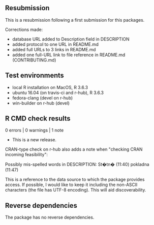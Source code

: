 ## Resubmission

This is a resubmission following a first submission for this packages.

Corrections made:

- database URL added to Description field in DESCRIPTION
- added protocol to one URL in README.md
- added full URLs to 3 links in README.md
- added one full-URL link to file reference in README.md (CONTRIBUTING.md)

## Test environments

* local R installation on MacOS, R 3.6.3
* ubuntu 16.04 (on travis-ci and r-hub), R 3.6.3
* fedora-clang (devel on r-hub)
* win-builder on r-hub (devel)

## R CMD check results

0 errors | 0 warnings | 1 note

* This is a new release.

CRAN-type check on r-hub also adds a note when "checking CRAN incoming feasibility":

Possibly mis-spelled words in DESCRIPTION:
     St�tn� (11:40)
     pokladna (11:47)
     
This is a reference to the data source to which the package provides access. If possible, I would like to keep it including the non-ASCII characters (the file has UTF-8 encoding). This will aid discoverability.

## Reverse dependencies

The package has no reverse dependencies.
